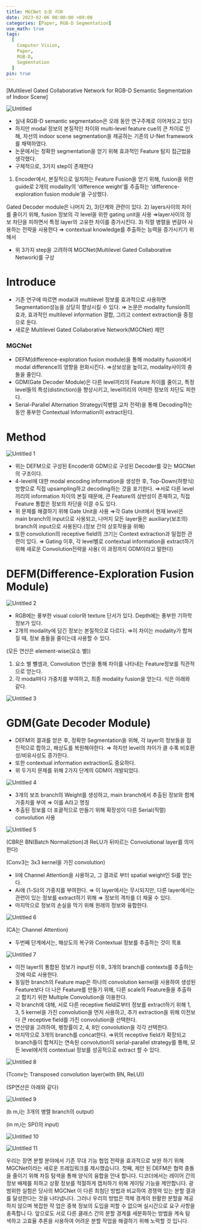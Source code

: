```yaml
---
title: MGCNet 논문 리뷰
date: 2023-02-06 00:00:00 +09:00
categories: [Paper, RGB-D Segmentation]
use_math: true
tags:
  [
    Computer Vision,
    Paper,
    RGB-D,
    Segmentation
  ]
pin: true
---
```


[Multilevel Gated Collaborative Network for RGB-D Semantic Segmentation of Indoor Scene]

![Untitled](https://github.com/gihuni99/gihuni99.github.io/assets/90080065/706074dc-f9ae-4c93-9bf0-e5d28bb2129a)

- 실내 RGB-D semantic segmentation은 오래 동안 연구주제로 이어져오고 있다
- 하지만 modal 정보의 본질적인 차이와 multi-level feature cue의 큰 차이로 인해, 차선의 indoor scene segmentation을 제공하는 기존의 U-Net framework를 채택하였다.
- 논문에서는 정확한 segmentation을 얻기 위해 효과적인 Feature 탐지 접근법을 생각했다.
- 구체적으로, 3가지 step이 존재한다
1) Encoder에서, 본질적으로 일치하는 Feature Fusion을 얻기 위해, fusion을 위한 guide로 2개의 modality의 ‘difference weight’를 추출하는 ‘difference-exploration fusion module’을 구상했다.

Gated Decoder module은 나머지 2), 3)단계와 관련이 있다.
2) layers사이의 차이를 줄이기 위해, fusion 정보의 각 level을 위한 gating unit을 사용
⇒layer사이의 정보 차단을 피하면서 특정 layer의 고유한 차이를 증가시킨다.
3) 직렬 병렬을 번갈아 사용하는 전략을 사용한다
⇒ contextual knowledge를 추출하는 능력을 증가시키기 위해서
- 위 3가지 step을 고려하여 MGCNet(Multilevel Gated Collaborative Network)를 구상

# Introduce

- 기존 연구에 따르면 modal과 multilevel 정보를 효과적으로 사용하면 Segmentation성능을 상당히 향상시킬 수 있다.
⇒ 논문은 modality funsion의 효과, 효과적인 multilevel information 결합, 그리고 context extraction을 중점으로 둔다.
- 새로운 Multilevel Gated Collaborative Network(MGCNet) 제안

### MGCNet

- DEFM(difference-exploration fusion module)을 통해 modality fusion에서 modal difference의 영향을 완화시킨다.
⇒상보성을 높이고, modality사이의 충돌을 줄인다.
- GDM(Gate Decoder Module)은 다른 level끼리의 Feature 차이를 줄이고, 특정 level들의 특성(distinction)을 향상시키고, level끼리의 어떠한 정보의 차단도 피한다.
- Serial-Parallel Alternation Strategy(직병렬 교차 전략)을 통해 Decoding하는 동안 풍부한 Contextual Information이 extract된다.

# Method

![Untitled 1](https://github.com/gihuni99/gihuni99.github.io/assets/90080065/7be22c26-480e-48f1-94d2-58fe4ba971f4)

- 위는 DEFM으로 구성된 Encoder와 GDM으로 구성된 Decoder를 갖는 MGCNet의 구조이다.
- 4-level에 대한 modal encoding information을 생성한 후, Top-Down(하향식) 방향으로 직접 upsampling하고 decoding하는 것을 포기한다.
⇒서로 다른 level끼리의 information 차이의 본질 때문에, 큰 Feature의 상반성이 존재하고, 직접 Feature 통합은 정보의 차단을 이끌 수도 있다.
- 위 문제를 해결하기 위해 Gate Unit을 사용
⇒각 Gate Unit에서  현재 level은 main branch의 input으로 사용되고, 나머지 모든 layer들은 auxiliary(보조의) branch의 input으로 사용된다.(정보 간의 상호작용을 위해)
- 또한 convolution의 receptive field의 크기는 Context extraction과 밀접한 관련이 있다.
⇒ Gating 이후, 각 level별로 contextual information을 extract하기 위해 새로운 Convolution전략을 사용( 이 과정까지 GDM이라고 말한다)

# DEFM(Difference-Exploration Fusion Module)

![Untitled 2](https://github.com/gihuni99/gihuni99.github.io/assets/90080065/b4e99a22-a011-41f1-aea8-17d3a798f968)

- RGB에는 풍부한 visual color와 texture 단서가 있다.
Depth에는 풍부한 기하학 정보가 있다.
- 2개의 modality에 담긴 정보는 본질적으로 다르다.
⇒이 차이는 modality가 합쳐질 때, 정보 충돌을 줄이는데 사용할 수 있다.

(모든 연산은 element-wise(요소 별))

1. 요소 별 뺄셈과, Convolution 연산을 통해 차이를 나타내는 Feature정보를 직관적으로 얻는다.
2. 각 modal마다 가중치를 부여하고, 최종 modality fusion을 얻는다. 식은 아래와 같다.

![Untitled 3](https://github.com/gihuni99/gihuni99.github.io/assets/90080065/d56570c6-ac34-4a41-ad85-469d178574ac)

# GDM(Gate Decoder Module)

- DEFM의 결과를 얻은 후, 정확한 Segmentation을 위해, 각 layer의 정보들을 점진적으로 합하고, 해상도를 복원해야한다.
⇒ 하지만 level의 차이가 클 수록 비호환성/비유사성도 증가한다.
- 또한 contextual information extraction도 중요하다.
- 위 두가지 문제를 위해 2가지 단계의 GDM이 개발되었다.

![Untitled 4](https://github.com/gihuni99/gihuni99.github.io/assets/90080065/784a1f90-ff95-4348-b97f-7afd6cc29c49)

- 3개의 보조 branch의 Weight를 생성하고, main branch에서 추출된 정보와 함께 가중치를 부여
⇒ 이를 A라고 명칭
- 추출된 정보를 더 포괄적으로 만들기 위해 확장성이 다른 Serial(직렬) convolution 사용
    
![Untitled 5](https://github.com/gihuni99/gihuni99.github.io/assets/90080065/6d114d8b-68a6-45a3-92fb-9c82cc49a862)
    

(CBR은 BN(Batch Normaliztion)과 ReLU가 뒤따르는 Convolutional layer를 의미한다)

(Conv3는 3x3 kernel을 가진 convolution)

- Ii에 Channel Attention을 사용하고, 그 결과로 부터 spatial weight인 Si를 얻는다.
- Ai에 (1-Si)의 가중치를 부여한다.
⇒ 이 layer에서는 무시되지만, 다른 layer에서는 관련이 있는 정보를 extract하기 위해
⇒ 정보의 격차를 더 채울 수 있다.
- 마지막으로 정보의 손실을 막기 위해 원래의 정보와 융합한다.

![Untitled 6](https://github.com/gihuni99/gihuni99.github.io/assets/90080065/afdfc5e9-43d3-4673-b4da-b5d0d3901acb)

(CA는 Channel Attention)

- 두번째 단계에서는, 해상도의 복구와 Contextual 정보를 추출하는 것이 목표

![Untitled 7](https://github.com/gihuni99/gihuni99.github.io/assets/90080065/f96ae1d9-5447-4c3f-a0a9-c6b683c4ef7d)

- 이전 layer의 통합된 정보가 input된 이후, 3개의 branch를 contexts를 추출하는 것에 따로 사용한다.
- 동일한 branch의 Feature map은 하나의 convolution kernel을 사용하여 생성된 Feature보다 더 나은 Feature를 만들기 위해, 다른 scale의 Feature들을 추출하고 합치기 위한 Multiple Convolution을 이용한다.
- 각 branch에 대해, 서로 다른 receptive field로부터 정보를 extract하기 위해 1, 3, 5 kernel을 가진 convolution을 먼저 사용하고, 추가 extraction을 위해 이전보다 큰 receptive field를 가진 convolution을 선택한다.
- 연산량을 고려하여, 팽창률이 2, 4, 8인 convolution을 각각 선택한다.
- 마지막으로 3개의 branch를 concat한다.
⇒위의 receptive field가 확장되고 branch들이 합쳐지는 연속된 convolution의 serial-parallel strategy를 통해, 모든 level에서의 contextual 정보를 성공적으로 extract 할 수 있다.

![Untitled 8](https://github.com/gihuni99/gihuni99.github.io/assets/90080065/938fd026-4e25-4724-a58e-53c17f8a9568)

(Tconv는 Transposed convolution layer(with BN, ReLU))

(SP연산은 아래와 같다)

![Untitled 9](https://github.com/gihuni99/gihuni99.github.io/assets/90080065/8c3de485-54c8-4a7c-bdf6-9d487c40fc88)

(b m,i는 3개의 병렬 branch의 output)

(in m,i는 SP()의 input)

![Untitled 10](https://github.com/gihuni99/gihuni99.github.io/assets/90080065/13870873-22f0-40ee-9183-d71b5c9b68ce)

![Untitled 11](https://github.com/gihuni99/gihuni99.github.io/assets/90080065/6150e3c4-93aa-4dc4-8eb7-cd2e2015b2d7)

우리는 장면 분할 분야에서 기존 무대 기능 협업 전략을 효과적으로 보완
하기 위해 MGCNet이라는 새로운 프레임워크를 제시했습니다. 첫째, 제안
된 DEFM은 협력 충돌을 줄이기 위해 차등 탐색을 통해 양식의 융합을 안내
합니다. 디코더에서는 레이어 간의 정보 배제를 피하고 상황 정보를 적절하게
캡처하기 위해 게이팅 기능을 제안합니다. 광범위한 실험은 당사의 MGCNet
이 다른 최첨단 방법과 비교하여 경쟁력 있는 분할 결과를 달성한다는 것을
나타냅니다. 그러나 우리의 방법은 객체 경계의 원활한 분할을 제공하지 않으며 복잡한 작
업은 중복 정보의 도입을 피할 수 없으며 실시간으로 요구 사항을 충족합니
다. 앞으로도 서로 다른 클래스 간의 분할 경계를 세분화하는 방법을 계속 탐
색하고 고효율 추론을 사용하여 어려운 분할 작업을 해결하기 위해 노력할 것
입니다.